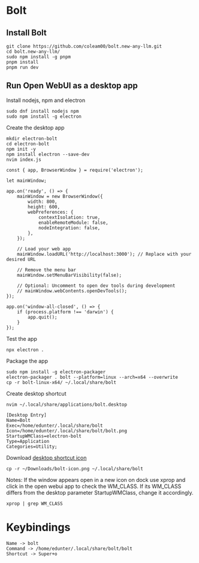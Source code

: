 # Bolt

## Install Bolt
```
git clone https://github.com/coleam00/bolt.new-any-llm.git
cd bolt.new-any-llm/
sudo npm install -g pnpm
pnpm install
pnpm run dev
```

## Run Open WebUI as a desktop app
Install nodejs, npm and electron
```
sudo dnf install nodejs npm
sudo npm install -g electron
```

Create the desktop app
```
mkdir electron-bolt
cd electron-bolt
npm init -y
npm install electron --save-dev
nvim index.js
```
```
const { app, BrowserWindow } = require('electron');

let mainWindow;

app.on('ready', () => {
    mainWindow = new BrowserWindow({
        width: 800,
        height: 600,
        webPreferences: {
            contextIsolation: true,
            enableRemoteModule: false,
            nodeIntegration: false,
        },
    });

    // Load your web app
    mainWindow.loadURL('http://localhost:3000'); // Replace with your desired URL

    // Remove the menu bar
    mainWindow.setMenuBarVisibility(false);

    // Optional: Uncomment to open dev tools during development
    // mainWindow.webContents.openDevTools();
});

app.on('window-all-closed', () => {
    if (process.platform !== 'darwin') {
        app.quit();
    }
});
```

Test the app
```
npx electron .
```

Package the app
```
sudo npm install -g electron-packager
electron-packager . bolt --platform=linux --arch=x64 --overwrite
cp -r bolt-linux-x64/ ~/.local/share/bolt
```

Create desktop shortcut
```
nvim ~/.local/share/applications/bolt.desktop
```
```
[Desktop Entry]
Name=Bolt
Exec=/home/edunter/.local/share/bolt
Icon=/home/edunter/.local/share/bolt/bolt.png
StartupWMClass=electron-bolt
Type=Application
Categories=Utility;
```

Download [desktop shortcut icon](https://github.com/EDUnter/development-enviroment/blob/main/bolt/bolt-icon.png)
```
cp -r ~/Downloads/bolt-icon.png ~/.local/share/bolt
```

Notes: If the window appears open in a new icon on dock use xprop and click in the open webui app to check the WM_CLASS. If its WM_CLASS differs from the desktop parameter StartupWMClass, change it accordingly.
```
xprop | grep WM_CLASS
```

# Keybindings
```
Name -> bolt
Command -> /home/edunter/.local/share/bolt/bolt
Shortcut -> Super+o
```

